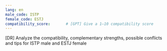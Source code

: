 ```yaml
---
lang: en
male_code: ISTP
female_code: ESTJ
compatibility_score:       # [GPT] Give a 1–10 compatibility score
---
```


[DR] Analyze the compatibility, complementary strengths, possible conflicts and tips for ISTP male and ESTJ female

